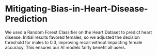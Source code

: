# Mitigating-Bias-in-Heart-Disease-Prediction
 We used a Random Forest Classifier on the Heart Dataset to predict heart disease. Initial results favored females, so we adjusted the decision threshold for males to 0.3, improving recall without impacting female accuracy. This ensures our AI models fairly benefit all users.
